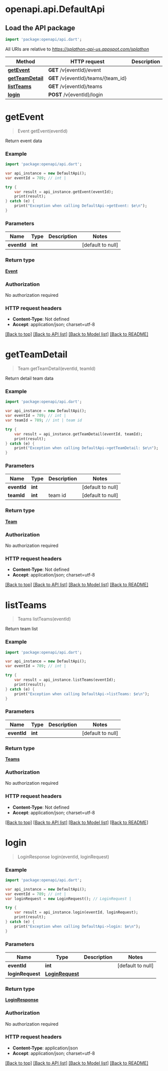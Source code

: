 # openapi.api.DefaultApi

## Load the API package
```dart
import 'package:openapi/api.dart';
```

All URIs are relative to *https://splathon-api-us.appspot.com/splathon*

Method | HTTP request | Description
------------- | ------------- | -------------
[**getEvent**](DefaultApi.md#getEvent) | **GET** /v{eventId}/event | 
[**getTeamDetail**](DefaultApi.md#getTeamDetail) | **GET** /v{eventId}/teams/{team_id} | 
[**listTeams**](DefaultApi.md#listTeams) | **GET** /v{eventId}/teams | 
[**login**](DefaultApi.md#login) | **POST** /v{eventId}/login | 


# **getEvent**
> Event getEvent(eventId)



Return event data

### Example 
```dart
import 'package:openapi/api.dart';

var api_instance = new DefaultApi();
var eventId = 789; // int | 

try { 
    var result = api_instance.getEvent(eventId);
    print(result);
} catch (e) {
    print("Exception when calling DefaultApi->getEvent: $e\n");
}
```

### Parameters

Name | Type | Description  | Notes
------------- | ------------- | ------------- | -------------
 **eventId** | **int**|  | [default to null]

### Return type

[**Event**](Event.md)

### Authorization

No authorization required

### HTTP request headers

 - **Content-Type**: Not defined
 - **Accept**: application/json; charset=utf-8

[[Back to top]](#) [[Back to API list]](../README.md#documentation-for-api-endpoints) [[Back to Model list]](../README.md#documentation-for-models) [[Back to README]](../README.md)

# **getTeamDetail**
> Team getTeamDetail(eventId, teamId)



Return detail team data

### Example 
```dart
import 'package:openapi/api.dart';

var api_instance = new DefaultApi();
var eventId = 789; // int | 
var teamId = 789; // int | team id

try { 
    var result = api_instance.getTeamDetail(eventId, teamId);
    print(result);
} catch (e) {
    print("Exception when calling DefaultApi->getTeamDetail: $e\n");
}
```

### Parameters

Name | Type | Description  | Notes
------------- | ------------- | ------------- | -------------
 **eventId** | **int**|  | [default to null]
 **teamId** | **int**| team id | [default to null]

### Return type

[**Team**](Team.md)

### Authorization

No authorization required

### HTTP request headers

 - **Content-Type**: Not defined
 - **Accept**: application/json; charset=utf-8

[[Back to top]](#) [[Back to API list]](../README.md#documentation-for-api-endpoints) [[Back to Model list]](../README.md#documentation-for-models) [[Back to README]](../README.md)

# **listTeams**
> Teams listTeams(eventId)



Return team list

### Example 
```dart
import 'package:openapi/api.dart';

var api_instance = new DefaultApi();
var eventId = 789; // int | 

try { 
    var result = api_instance.listTeams(eventId);
    print(result);
} catch (e) {
    print("Exception when calling DefaultApi->listTeams: $e\n");
}
```

### Parameters

Name | Type | Description  | Notes
------------- | ------------- | ------------- | -------------
 **eventId** | **int**|  | [default to null]

### Return type

[**Teams**](Teams.md)

### Authorization

No authorization required

### HTTP request headers

 - **Content-Type**: Not defined
 - **Accept**: application/json; charset=utf-8

[[Back to top]](#) [[Back to API list]](../README.md#documentation-for-api-endpoints) [[Back to Model list]](../README.md#documentation-for-models) [[Back to README]](../README.md)

# **login**
> LoginResponse login(eventId, loginRequest)



### Example 
```dart
import 'package:openapi/api.dart';

var api_instance = new DefaultApi();
var eventId = 789; // int | 
var loginRequest = new LoginRequest(); // LoginRequest | 

try { 
    var result = api_instance.login(eventId, loginRequest);
    print(result);
} catch (e) {
    print("Exception when calling DefaultApi->login: $e\n");
}
```

### Parameters

Name | Type | Description  | Notes
------------- | ------------- | ------------- | -------------
 **eventId** | **int**|  | [default to null]
 **loginRequest** | [**LoginRequest**](LoginRequest.md)|  | 

### Return type

[**LoginResponse**](LoginResponse.md)

### Authorization

No authorization required

### HTTP request headers

 - **Content-Type**: application/json
 - **Accept**: application/json; charset=utf-8

[[Back to top]](#) [[Back to API list]](../README.md#documentation-for-api-endpoints) [[Back to Model list]](../README.md#documentation-for-models) [[Back to README]](../README.md)

